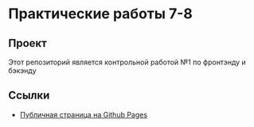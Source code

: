# Практические работы 7-8
## Проект
Этот репозиторий является контрольной работой №1 по фронтэнду и бэкэнду

## Ссылки   
- [Публичная страница на Github Pages](https://itisjustmeeee.github.io/Practics-9-and-10-v1.0/)